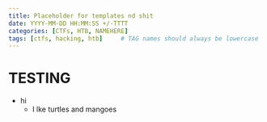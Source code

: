 ```yaml
---
title: Placeholder for templates nd shit
date: YYYY-MM-DD HH:MM:SS +/-TTTT
categories: [CTFs, HTB, NAMEHERE]
tags: [ctfs, hacking, htb]     # TAG names should always be lowercase
---
```

# TESTING

- hi
    - I lke turtles and mangoes